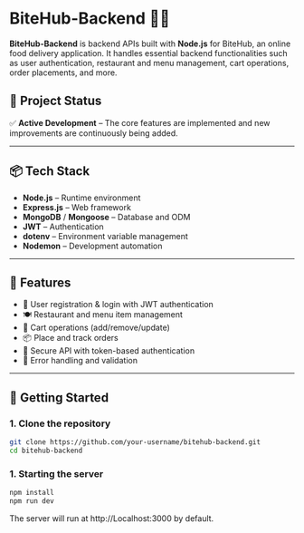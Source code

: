 # BiteHub-Backend 🍔🚀

**BiteHub-Backend** is backend APIs built with **Node.js** for BiteHub, an online food delivery application. It handles essential backend functionalities such as user authentication, restaurant and menu management, cart operations, order placements, and more.

## 🚧 Project Status

✅ **Active Development** – The core features are implemented and new improvements are continuously being added.

---

## 📦 Tech Stack

- **Node.js** – Runtime environment
- **Express.js** – Web framework
- **MongoDB** / **Mongoose** – Database and ODM 
- **JWT** – Authentication
- **dotenv** – Environment variable management
- **Nodemon** – Development automation

---

## 🔧 Features

- 👥 User registration & login with JWT authentication
- 🍽️ Restaurant and menu item management
- 🛒 Cart operations (add/remove/update)
- 📦 Place and track orders
- 🔐 Secure API with token-based authentication
- 📄 Error handling and validation

---

## 🚀 Getting Started

### 1. Clone the repository

```bash
git clone https://github.com/your-username/bitehub-backend.git
cd bitehub-backend
```
### 1. Starting the server

```bash
npm install
npm run dev
```
The server will run at http://Localhost:3000 by default.
